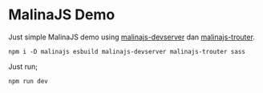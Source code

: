 # MalinaJS Demo
Just simple MalinaJS demo using [malinajs-devserver](https://github.com/ulmzr/malinajs-devserver) dan [malinajs-trouter](https://github.com/ulmzr/malinajs-trouter).

```
npm i -D malinajs esbuild malinajs-devserver malinajs-trouter sass
```
Just run;
```
npm run dev
```



